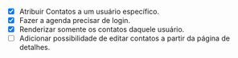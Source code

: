 - [x] Atribuir Contatos a um usuário específico.
- [x] Fazer a agenda precisar de login.
- [x] Renderizar somente os contatos daquele usuário.
- [ ] Adicionar possibilidade de editar contatos a partir da página de detalhes.
